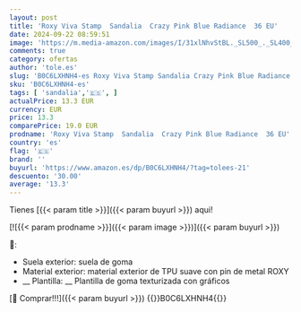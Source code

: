 ```yaml
---
layout: post
title: 'Roxy Viva Stamp  Sandalia  Crazy Pink Blue Radiance  36 EU'
date: 2024-09-22 08:59:51
image: 'https://m.media-amazon.com/images/I/31xlNhvStBL._SL500_._SL400_.jpg'
comments: true
category: ofertas
author: 'tole.es'
slug: 'B0C6LXHNH4-es Roxy Viva Stamp Sandalia Crazy Pink Blue Radiance 36 EU'
sku: 'B0C6LXHNH4-es'
tags: [ 'sandalia','🇪🇸', ]
actualPrice: 13.3 EUR
currency: EUR
price: 13.3
comparePrice: 19.0 EUR
prodname: 'Roxy Viva Stamp  Sandalia  Crazy Pink Blue Radiance  36 EU'
country: 'es'
flag: '🇪🇸'
brand: ''
buyurl: 'https://www.amazon.es/dp/B0C6LXHNH4/?tag=tolees-21'
descuento: '30.00'
average: '13.3'
---
```


Tienes [{{< param title >}}]({{< param buyurl >}}) aqui!

[![{{< param prodname >}}]({{< param image >}})]({{< param buyurl >}})

🔎:

- Suela exterior: suela de goma
- Material exterior: material exterior de TPU suave con pin de metal ROXY
- __ Plantilla: __ Plantilla de goma texturizada con gráficos

[🛒 Comprar!!!]({{< param buyurl >}})
{{<world>}}B0C6LXHNH4{{</world>}}
